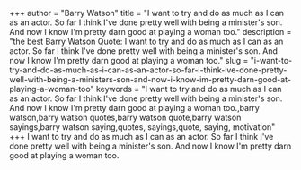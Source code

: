 +++
author = "Barry Watson"
title = "I want to try and do as much as I can as an actor. So far I think I've done pretty well with being a minister's son. And now I know I'm pretty darn good at playing a woman too."
description = "the best Barry Watson Quote: I want to try and do as much as I can as an actor. So far I think I've done pretty well with being a minister's son. And now I know I'm pretty darn good at playing a woman too."
slug = "i-want-to-try-and-do-as-much-as-i-can-as-an-actor-so-far-i-think-ive-done-pretty-well-with-being-a-ministers-son-and-now-i-know-im-pretty-darn-good-at-playing-a-woman-too"
keywords = "I want to try and do as much as I can as an actor. So far I think I've done pretty well with being a minister's son. And now I know I'm pretty darn good at playing a woman too.,barry watson,barry watson quotes,barry watson quote,barry watson sayings,barry watson saying,quotes, sayings,quote, saying, motivation"
+++
I want to try and do as much as I can as an actor. So far I think I've done pretty well with being a minister's son. And now I know I'm pretty darn good at playing a woman too.
